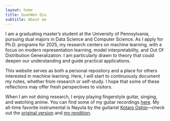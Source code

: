 ```yaml
---
layout: home
title: GuanWen Qiu
subtitle: About me
---
```


I am a graduating master’s student at the University of Pennsylvania, pursuing dual majors in Data Science and Computer Science. As I apply for Ph.D. programs for 2025, my research centers on machine learning, with a focus on modern representation learning, model interpretability, and Out Of Distribution Generalization. I am particularly drawn to theory that could deepen our understanding and guide practical applications.

This website serves as both a personal repository and a place for others interested in machine learning. Here, I will start to continuously document my notes, whether from research or self-study. I hope that some of these reflections may offer fresh perspectives to visitors.

When I am not doing research, I enjoy playing fingerstyle guitar, singing, and watching anime. You can find some of my guitar recordings [here](https://space.bilibili.com/28998104). My all-time favorite instrumental is Nayuta by the guitarist [Kotaro Oshio](https://en.wikipedia.org/wiki/Kotaro_Oshio)—check out the [original version](https://www.youtube.com/watch?v=5yWJtDhe09M) and [my rendition](https://www.youtube.com/watch?v=BnNARV2mPwo).